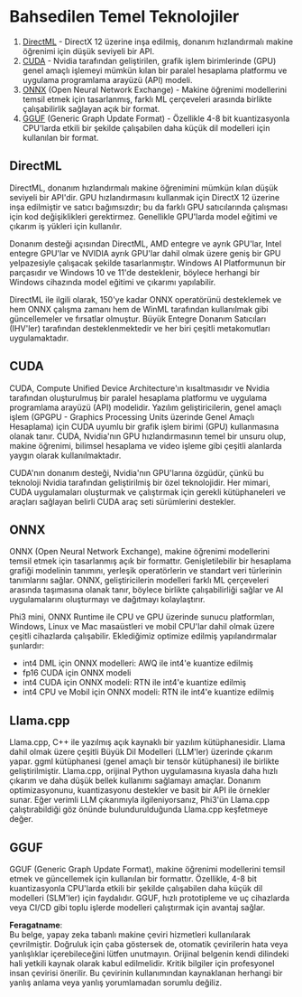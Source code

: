 # Bahsedilen Temel Teknolojiler

1. [DirectML](https://learn.microsoft.com/windows/ai/directml/dml?WT.mc_id=aiml-138114-kinfeylo) - DirectX 12 üzerine inşa edilmiş, donanım hızlandırmalı makine öğrenimi için düşük seviyeli bir API.
2. [CUDA](https://blogs.nvidia.com/blog/what-is-cuda-2/) - Nvidia tarafından geliştirilen, grafik işlem birimlerinde (GPU) genel amaçlı işlemeyi mümkün kılan bir paralel hesaplama platformu ve uygulama programlama arayüzü (API) modeli.
3. [ONNX](https://onnx.ai/) (Open Neural Network Exchange) - Makine öğrenimi modellerini temsil etmek için tasarlanmış, farklı ML çerçeveleri arasında birlikte çalışabilirlik sağlayan açık bir format.
4. [GGUF](https://github.com/ggerganov/ggml/blob/master/docs/gguf.md) (Generic Graph Update Format) - Özellikle 4-8 bit kuantizasyonla CPU'larda etkili bir şekilde çalışabilen daha küçük dil modelleri için kullanılan bir format.

## DirectML

DirectML, donanım hızlandırmalı makine öğrenimini mümkün kılan düşük seviyeli bir API'dir. GPU hızlandırmasını kullanmak için DirectX 12 üzerine inşa edilmiştir ve satıcı bağımsızdır; bu da farklı GPU satıcılarında çalışması için kod değişiklikleri gerektirmez. Genellikle GPU'larda model eğitimi ve çıkarım iş yükleri için kullanılır.

Donanım desteği açısından DirectML, AMD entegre ve ayrık GPU'lar, Intel entegre GPU'lar ve NVIDIA ayrık GPU'lar dahil olmak üzere geniş bir GPU yelpazesiyle çalışacak şekilde tasarlanmıştır. Windows AI Platformunun bir parçasıdır ve Windows 10 ve 11'de desteklenir, böylece herhangi bir Windows cihazında model eğitimi ve çıkarımı yapılabilir.

DirectML ile ilgili olarak, 150'ye kadar ONNX operatörünü desteklemek ve hem ONNX çalışma zamanı hem de WinML tarafından kullanılmak gibi güncellemeler ve fırsatlar olmuştur. Büyük Entegre Donanım Satıcıları (IHV'ler) tarafından desteklenmektedir ve her biri çeşitli metakomutları uygulamaktadır.

## CUDA

CUDA, Compute Unified Device Architecture'ın kısaltmasıdır ve Nvidia tarafından oluşturulmuş bir paralel hesaplama platformu ve uygulama programlama arayüzü (API) modelidir. Yazılım geliştiricilerin, genel amaçlı işlem (GPGPU - Graphics Processing Units üzerinde Genel Amaçlı Hesaplama) için CUDA uyumlu bir grafik işlem birimi (GPU) kullanmasına olanak tanır. CUDA, Nvidia'nın GPU hızlandırmasının temel bir unsuru olup, makine öğrenimi, bilimsel hesaplama ve video işleme gibi çeşitli alanlarda yaygın olarak kullanılmaktadır.

CUDA'nın donanım desteği, Nvidia'nın GPU'larına özgüdür, çünkü bu teknoloji Nvidia tarafından geliştirilmiş bir özel teknolojidir. Her mimari, CUDA uygulamaları oluşturmak ve çalıştırmak için gerekli kütüphaneleri ve araçları sağlayan belirli CUDA araç seti sürümlerini destekler.

## ONNX

ONNX (Open Neural Network Exchange), makine öğrenimi modellerini temsil etmek için tasarlanmış açık bir formattır. Genişletilebilir bir hesaplama grafiği modelinin tanımını, yerleşik operatörlerin ve standart veri türlerinin tanımlarını sağlar. ONNX, geliştiricilerin modelleri farklı ML çerçeveleri arasında taşımasına olanak tanır, böylece birlikte çalışabilirliği sağlar ve AI uygulamalarını oluşturmayı ve dağıtmayı kolaylaştırır.

Phi3 mini, ONNX Runtime ile CPU ve GPU üzerinde sunucu platformları, Windows, Linux ve Mac masaüstleri ve mobil CPU'lar dahil olmak üzere çeşitli cihazlarda çalışabilir. Eklediğimiz optimize edilmiş yapılandırmalar şunlardır:

- int4 DML için ONNX modelleri: AWQ ile int4'e kuantize edilmiş
- fp16 CUDA için ONNX modeli
- int4 CUDA için ONNX modeli: RTN ile int4'e kuantize edilmiş
- int4 CPU ve Mobil için ONNX modeli: RTN ile int4'e kuantize edilmiş

## Llama.cpp

Llama.cpp, C++ ile yazılmış açık kaynaklı bir yazılım kütüphanesidir. Llama dahil olmak üzere çeşitli Büyük Dil Modelleri (LLM'ler) üzerinde çıkarım yapar. ggml kütüphanesi (genel amaçlı bir tensör kütüphanesi) ile birlikte geliştirilmiştir. Llama.cpp, orijinal Python uygulamasına kıyasla daha hızlı çıkarım ve daha düşük bellek kullanımı sağlamayı amaçlar. Donanım optimizasyonunu, kuantizasyonu destekler ve basit bir API ile örnekler sunar. Eğer verimli LLM çıkarımıyla ilgileniyorsanız, Phi3'ün Llama.cpp çalıştırabildiği göz önünde bulundurulduğunda Llama.cpp keşfetmeye değer.

## GGUF

GGUF (Generic Graph Update Format), makine öğrenimi modellerini temsil etmek ve güncellemek için kullanılan bir formattır. Özellikle, 4-8 bit kuantizasyonla CPU'larda etkili bir şekilde çalışabilen daha küçük dil modelleri (SLM'ler) için faydalıdır. GGUF, hızlı prototipleme ve uç cihazlarda veya CI/CD gibi toplu işlerde modelleri çalıştırmak için avantaj sağlar.

**Feragatname**:  
Bu belge, yapay zeka tabanlı makine çeviri hizmetleri kullanılarak çevrilmiştir. Doğruluk için çaba göstersek de, otomatik çevirilerin hata veya yanlışlıklar içerebileceğini lütfen unutmayın. Orijinal belgenin kendi dilindeki hali yetkili kaynak olarak kabul edilmelidir. Kritik bilgiler için profesyonel insan çevirisi önerilir. Bu çevirinin kullanımından kaynaklanan herhangi bir yanlış anlama veya yanlış yorumlamadan sorumlu değiliz.